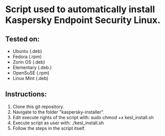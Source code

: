 Script used to automatically install Kaspersky Endpoint Security Linux.
=======================================================================

## Tested on:
- Ubuntu (.deb)
- Fedora (.rpm)
- Zorin OS (.deb)
- Elementary (.deb.)
- OpenSuSE (.rpm)
- Linux Mint (.deb)

Instructions:
-------------
1. Clone this git repository.
2. Navigate to the folder "kaspersky-installer".
3. Edit execute rights of the script with: sudo chmod +x kesl_install.sh
4. Execute script as user with: ./kesl_install.sh
5. Follow the steps in the script itself.
